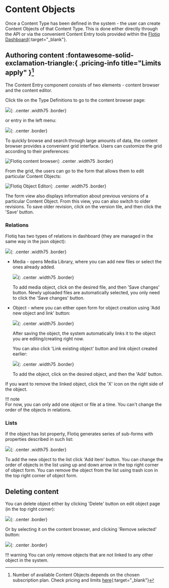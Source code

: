 # Content Objects

Once a Content Type has been defined in the system - the user can create Content Objects of that Content Type. This is done either directly through the API or via the convenient Content Entry tools provided within the [Flotiq Dashboard](https://editor.flotiq.com){:target="_blank"}. 

## Authoring content :fontawesome-solid-exclamation-triangle:{ .pricing-info title="Limits apply" }[^1]

The Content Entry component consists of two elements - content browser and the content editor.

Click tile on the Type Definitions to go to the content browser page:

![](images/TypeDefinitionsTilesAll.png){: .center .width75 .border}

or entry in the left menu:

![](images/ContentMenu.png){: .center .border}

To quickly browse and search through large amounts of data, the content browser provides a convenient grid interface. Users can customize the grid according to their preferences:

![Flotiq content browser](images/GridView.png){: .center .width75 .border}

From the grid, the users can go to the form that allows them to edit particular Content Objects:

![Flotiq Object Editor](images/EditObject.png){: .center .width75 .border}

The form view also displays information about previous versions of a particular Content Object. From this view, you can also switch to older revisions. To save older revision, click on the version tile, and then click the 'Save' button.

### Relations

Flotiq has two types of relations in dashboard (they are managed in the same way in the json object):

![](images/Relations.png){: .center .width75 .border}

* Media - opens Media Library, where you can add new files or select the ones already added.

    ![](images/MediaLibraryModal.png){: .center .width75 .border}
    
    To add media object, click on the desired file, and then 'Save changes' button. Newly uploaded files are automatically selected, you only need to click the 'Save changes' button.

* Object - where you can either open form for object creation using 'Add new object and link' button:

    ![](images/BlogPostFormModal.png){: .center .width75 .border}
    
    After saving the object, the system automatically links it to the object you are editing/creating right now.
    
    You can also click 'Link existing object' button and link object created earlier:
    
    ![](images/LinkExistingObject.png){: .center .width75 .border}
    
    To add the object, click on the desired object, and then the 'Add' button.

If you want to remove the linked object, click the 'X' icon on the right side of the object.

!!! note    
    For now, you can only add one object or file at a time. You can't change the order of the objects in relations.

### Lists

If the object has list property, Flotiq generates series of sub-forms with properties described in such list:

![](images/Lists.png){: .center .width75 .border}

To add the new object to the list click 'Add item' button. You can change the order of objects in the list using up and down arrow in the top right corner of object form. You can remove the object from the list using trash icon in the top right corner of object form.

## Deleting content

You can delete object either by clicking 'Delete' button on edit object page (in the top right corner):

![](images/EditButtons.png){: .center .border}

Or by selecting it on the content browser, and clicking 'Remove selected' button:

![](images/ListRemove.png){: .center .border}

!!! warning
    You can only remove objects that are not linked to any other object in the system.


[^1]: Number of available Content Objects depends on the chosen subscription plan. Check pricing and limits [here](https://flotiq.com/#pricing){:target="_blank"}
